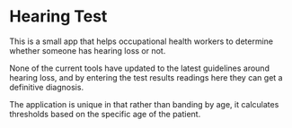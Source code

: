# Hearing Test

This is a small app that helps occupational health workers to determine whether someone has hearing loss or not.

None of the current tools have updated to the latest guidelines around hearing loss, and by entering the test results readings here they can get a definitive diagnosis.

The application is unique in that rather than banding by age, it calculates thresholds based on the specific age of the patient.
